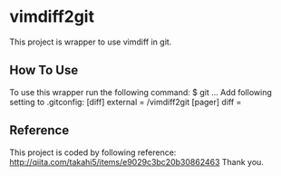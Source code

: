 vimdiff2git
======================
This project is wrapper to use vimdiff in git.

How To Use
----------
To use this wrapper run the following command:
$ git ...
Add following setting to .gitconfig:
[diff]
  external = /vimdiff2git
[pager]
  diff =

Reference
---------
This project is coded by following reference:
http://qiita.com/takahi5/items/e9029c3bc20b30862463
Thank you.

